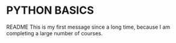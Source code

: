 # PYTHON BASICS
README
This is my first message since a long time, because I am completing a large number of courses. 
